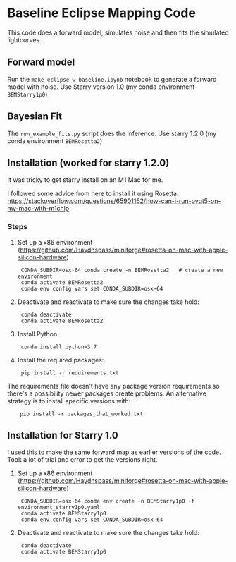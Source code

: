 # Baseline Eclipse Mapping Code

This code does a forward model, simulates noise and then fits the simulated lightcurves.

## Forward model

Run the `make_eclipse_w_baseline.ipynb` notebook to generate a forward model with noise. Use Starry version 1.0 (my conda environment `BEMStarry1p0`)

## Bayesian Fit

The `run_example_fits.py` script does the inference. Use starry 1.2.0 (my conda environment `BEMRosetta2`)

## Installation (worked for starry 1.2.0)

It was tricky to get starry install on an M1 Mac for me.

I followed some advice from here to install it using Rosetta:
https://stackoverflow.com/questions/65901162/how-can-i-run-pyqt5-on-my-mac-with-m1chip

### Steps

1. Set up a x86 environment (https://github.com/Haydnspass/miniforge#rosetta-on-mac-with-apple-silicon-hardware)

		CONDA_SUBDIR=osx-64 conda create -n BEMRosetta2   # create a new environment
		conda activate BEMRosetta2
		conda env config vars set CONDA_SUBDIR=osx-64

2. Deactivate and reactivate to make sure the changes take hold:

		conda deactivate
		conda activate BEMRosetta2

3. Install Python

		conda install python=3.7

4. Install the required packages:

		pip install -r requirements.txt

The requirements file doesn't have any package version requirements so there's a possibility newer packages create problems. An alternative strategy is to install specific versions with:

		
		pip install -r packages_that_worked.txt

## Installation for Starry 1.0
I used this to make the same forward map as earlier versions of the code. Took a lot of trial and error to get the versions right.

1. Set up a x86 environment (https://github.com/Haydnspass/miniforge#rosetta-on-mac-with-apple-silicon-hardware)

		CONDA_SUBDIR=osx-64 conda env create -n BEMStarry1p0 -f environment_starry1p0.yaml
		conda activate BEMStarry1p0
		conda env config vars set CONDA_SUBDIR=osx-64

2. Deactivate and reactivate to make sure the changes take hold:

		conda deactivate
		conda activate BEMStarry1p0

